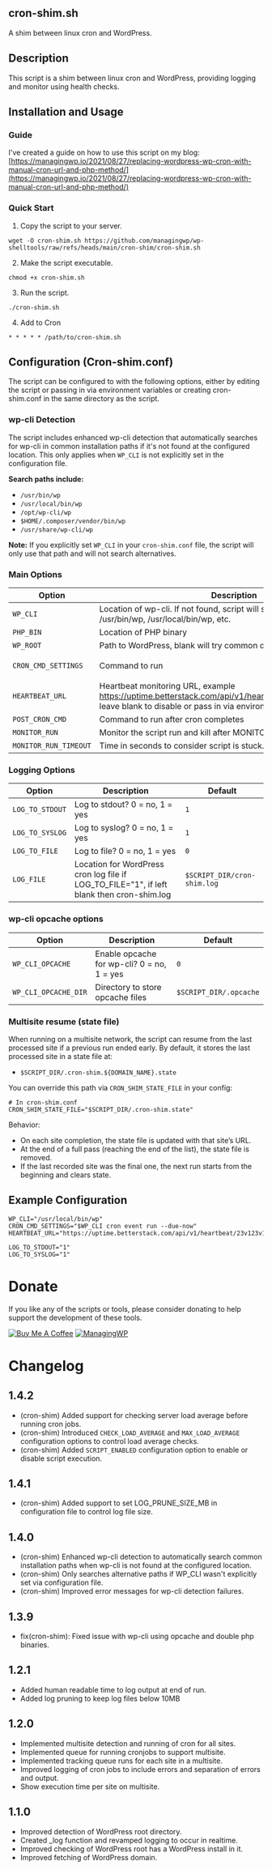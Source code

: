 ## cron-shim.sh
A shim between linux cron and WordPress.

## Description
This script is a shim between linux cron and WordPress, providing logging and monitor using health checks.

## Installation and Usage
### Guide
I've created a guide on how to use this script on my blog: [https://managingwp.io/2021/08/27/replacing-wordpress-wp-cron-with-manual-cron-url-and-php-method/](https://managingwp.io/2021/08/27/replacing-wordpress-wp-cron-with-manual-cron-url-and-php-method/)
### Quick Start
1. Copy the script to your server.
```
wget -O cron-shim.sh https://github.com/managingwp/wp-shelltools/raw/refs/heads/main/cron-shim/cron-shim.sh
```
2. Make the script executable.
```
chmod +x cron-shim.sh
```
3. Run the script.
```
./cron-shim.sh
```
4. Add to Cron
```
* * * * * /path/to/cron-shim.sh
```

## Configuration (Cron-shim.conf)
The script can be configured to with the following options, either by editing the script or passing in via environment variables or creating cron-shim.conf in the same directory as the script.

### wp-cli Detection
The script includes enhanced wp-cli detection that automatically searches for wp-cli in common installation paths if it's not found at the configured location. This only applies when `WP_CLI` is not explicitly set in the configuration file.

**Search paths include:**
- `/usr/bin/wp`
- `/usr/local/bin/wp` 
- `/opt/wp-cli/wp`
- `$HOME/.composer/vendor/bin/wp`
- `/usr/share/wp-cli/wp`

**Note:** If you explicitly set `WP_CLI` in your `cron-shim.conf` file, the script will only use that path and will not search alternatives.

### Main Options
| Option | Description | Default |
| --- | --- | --- |
| `WP_CLI` | Location of wp-cli. If not found, script will search common paths like /usr/bin/wp, /usr/local/bin/wp, etc. | `/usr/local/bin/wp` |
| `PHP_BIN` | Location of PHP binary | `/usr/bin/php` |
| `WP_ROOT` | Path to WordPress, blank will try common directories. | `""` |
| `CRON_CMD_SETTINGS` | Command to run | `$WP_CLI cron event run --due-now` |
| `HEARTBEAT_URL` | Heartbeat monitoring URL, example https://uptime.betterstack.com/api/v1/heartbeat/23v123v123c12312 leave blank to disable or pass in via environment variable | `""` |
| `POST_CRON_CMD` | Command to run after cron completes | `""` |
| `MONITOR_RUN` | Monitor the script run and kill after MONITOR_RUN_TIMEOUT | `0` |
| `MONITOR_RUN_TIMEOUT` | Time in seconds to consider script is stuck. | `300` |

### Logging Options
| Option | Description | Default |
| --- | --- | --- |
| `LOG_TO_STDOUT` | Log to stdout? 0 = no, 1 = yes | `1` |
| `LOG_TO_SYSLOG` | Log to syslog? 0 = no, 1 = yes | `1` |
| `LOG_TO_FILE` | Log to file? 0 = no, 1 = yes | `0` |
| `LOG_FILE` | Location for WordPress cron log file if LOG_TO_FILE="1", if left blank then cron-shim.log | `$SCRIPT_DIR/cron-shim.log` |

### wp-cli opcache options
| Option | Description | Default |
| --- | --- | --- |
| `WP_CLI_OPCACHE` | Enable opcache for wp-cli? 0 = no, 1 = yes | `0` |
| `WP_CLI_OPCACHE_DIR` | Directory to store opcache files | `$SCRIPT_DIR/.opcache` |

### Multisite resume (state file)
When running on a multisite network, the script can resume from the last processed site if a previous run ended early. By default, it stores the last processed site in a state file at:

- `$SCRIPT_DIR/.cron-shim.${DOMAIN_NAME}.state`

You can override this path via `CRON_SHIM_STATE_FILE` in your config:

```
# In cron-shim.conf
CRON_SHIM_STATE_FILE="$SCRIPT_DIR/.cron-shim.state"
```

Behavior:
- On each site completion, the state file is updated with that site’s URL.
- At the end of a full pass (reaching the end of the list), the state file is removed.
- If the last recorded site was the final one, the next run starts from the beginning and clears state.

## Example Configuration
```
WP_CLI="/usr/local/bin/wp" 
CRON_CMD_SETTINGS="$WP_CLI cron event run --due-now" 
HEARTBEAT_URL="https://uptime.betterstack.com/api/v1/heartbeat/23v123v123c12312"

LOG_TO_STDOUT="1"
LOG_TO_SYSLOG="1"
```

# Donate
If you like any of the scripts or tools, please consider donating to help support the development of these tools.

[![Buy Me A Coffee](https://www.buymeacoffee.com/assets/img/custom_images/orange_img.png)](https://ko-fi.com/jordantrask)
[![ManagingWP](https://i.imgur.com/x5SjITX.png)](https://managingwp.io/sponsor)


# Changelog

## 1.4.2
* (cron-shim) Added support for checking server load average before running cron jobs.
* (cron-shim) Introduced `CHECK_LOAD_AVERAGE` and `MAX_LOAD_AVERAGE` configuration options to control load average checks.
* (cron-shim) Added `SCRIPT_ENABLED` configuration option to enable or disable script execution.

## 1.4.1
* (cron-shim) Added support to set LOG_PRUNE_SIZE_MB in configuration file to control log file size.

## 1.4.0
* (cron-shim) Enhanced wp-cli detection to automatically search common installation paths when wp-cli is not found at the configured location.
* (cron-shim) Only searches alternative paths if WP_CLI wasn't explicitly set via configuration file.
* (cron-shim) Improved error messages for wp-cli detection failures.

## 1.3.9
* fix(cron-shim): Fixed issue with wp-cli using opcache and double php binaries.
## 1.2.1
* Added human readable time to log output at end of run.
* Added log pruning to keep log files below 10MB

## 1.2.0
* Implemented multisite detection and running of cron for all sites.
* Implemented queue for running cronjobs to support multisite.
* Implemented tracking queue runs for each site in a multisite.
* Improved logging of cron jobs to include errors and separation of errors and output.
* Show execution time per site on multisite.

## 1.1.0
* Improved detection of WordPress root directory.
* Created _log function and revamped logging to occur in realtime.
* Improved checking of WordPress root has a WordPress install in it.
* Improved fetching of WordPress domain.
